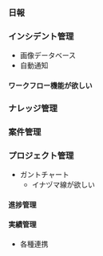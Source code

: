 ### 日報
### インシデント管理
* 画像データベース
* 自動通知
#### ワークフロー機能が欲しい
### ナレッジ管理
### 案件管理
### プロジェクト管理
* ガントチャート
  + イナヅマ線が欲しい  
#### 進捗管理
#### 実績管理
* 各種連携
